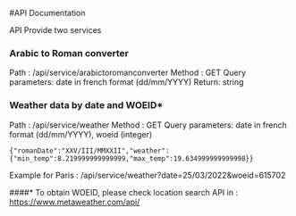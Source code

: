 #API Documentation

API Provide two services

### Arabic to Roman converter
Path : /api/service/arabictoromanconverter
Method : GET
Query parameters: date in french format (dd/mm/YYYY)
Return: string

### Weather data by date and WOEID*
Path : /api/service/weather
Method : GET
Query parameters: date in french format (dd/mm/YYYY), woeid (integer)

```
{"romanDate":"XXV/III/MMXXII","weather":{"min_temp":8.219999999999999,"max_temp":19.634999999999998}}
```
Example for Paris : /api/service/weather?date=25/03/2022&woeid=615702


####* To obtain WOEID, please check location search API in : https://www.metaweather.com/api/